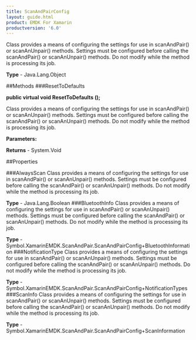 ```yaml
---
title: ScanAndPairConfig
layout: guide.html
product: EMDK For Xamarin 
productversion: '6.0' 
---
```

Class provides a means of configuring the settings for use in scanAndPair() or scanAnUnpair() methods. Settings must be configured before calling the scanAndPair() or scanAnUnpair() methods. Do not modify while the method is processing its job.

**Type** - Java.Lang.Object

##Methods
###ResetToDefaults

**public virtual void ResetToDefaults ();**

Class provides a means of configuring the settings for use in scanAndPair() or scanAnUnpair() methods. Settings must be configured before calling the scanAndPair() or scanAnUnpair() methods. Do not modify while the method is processing its job.

**Parameters:**

**Returns** - System.Void

##Properties

###AlwaysScan
Class provides a means of configuring the settings for use in scanAndPair() or scanAnUnpair() methods. Settings must be configured before calling the scanAndPair() or scanAnUnpair() methods. Do not modify while the method is processing its job.

**Type** - Java.Lang.Boolean
###BluetoothInfo
Class provides a means of configuring the settings for use in scanAndPair() or scanAnUnpair() methods. Settings must be configured before calling the scanAndPair() or scanAnUnpair() methods. Do not modify while the method is processing its job.

**Type** - Symbol.XamarinEMDK.ScanAndPair.ScanAndPairConfig+BluetoothInformation
###NotificationType
Class provides a means of configuring the settings for use in scanAndPair() or scanAnUnpair() methods. Settings must be configured before calling the scanAndPair() or scanAnUnpair() methods. Do not modify while the method is processing its job.

**Type** - Symbol.XamarinEMDK.ScanAndPair.ScanAndPairConfig+NotificationTypes
###ScanInfo
Class provides a means of configuring the settings for use in scanAndPair() or scanAnUnpair() methods. Settings must be configured before calling the scanAndPair() or scanAnUnpair() methods. Do not modify while the method is processing its job.

**Type** - Symbol.XamarinEMDK.ScanAndPair.ScanAndPairConfig+ScanInformation
